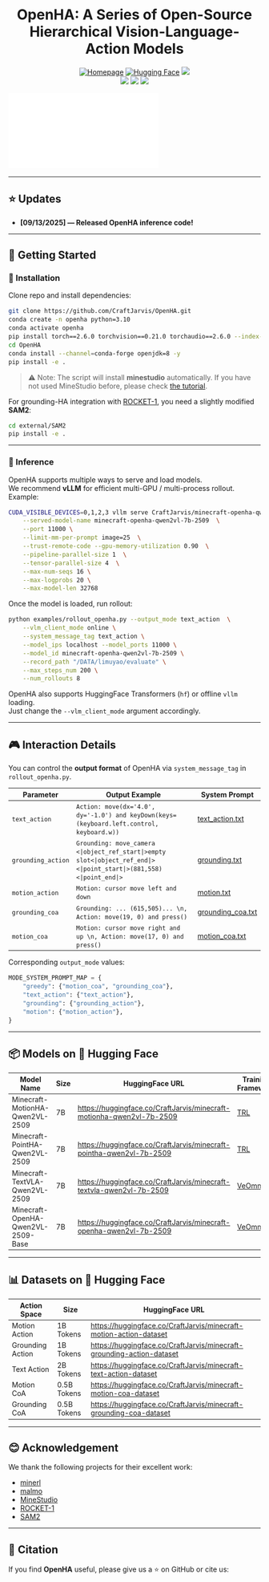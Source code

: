 # <center> OpenHA: A Series of Open-Source Hierarchical Vision-Language-Action Models</center>

<div align="center">
    <a href="https://craftjarvis.github.io/"><img alt="Homepage" src="https://img.shields.io/badge/%20CraftJarvis-HomePage-ffc107?color=blue&logoColor=white"/></a>
    <a href="https://huggingface.co/CraftJarvis"><img alt="Hugging Face" src="https://img.shields.io/badge/%F0%9F%A4%97%20Hugging%20Face-CraftJarvis-ffc107?color=3b65ab&logoColor=white"/></a>
    <a href="https://github.com/CraftJarvis/OpenHA/blob/master/LICENSE"><img src="https://img.shields.io/badge/Code License-MIT-blue"/></a>
</div>

<div align="center">	
    <a href="https://huggingface.co/CraftJarvis"><img src="https://img.shields.io/badge/Dataset-Released-orange"/></a>
    <a href="https://github.com/CraftJarvis/OpenHA"><img src="https://visitor-badge.laobi.icu/badge?page_id=CraftJarvis.OpenHA"/></a>
    <a href="https://github.com/CraftJarvis/OpenHA"><img src="https://img.shields.io/github/stars/CraftJarvis/OpenHA"/></a>
</div>

![framework](./openagents/assets/doc/framework.pdf)

---

## ⭐️ Updates
- **[09/13/2025] — Released OpenHA inference code!**

---

## 🎈 Getting Started

### 🔧 Installation
Clone repo and install dependencies:

```sh
git clone https://github.com/CraftJarvis/OpenHA.git
conda create -n openha python=3.10
conda activate openha
pip install torch==2.6.0 torchvision==0.21.0 torchaudio==2.6.0 --index-url https://download.pytorch.org/whl/cu124  # check your CUDA version
cd OpenHA
conda install --channel=conda-forge openjdk=8 -y
pip install -e .
```

> ⚠️ Note: The script will install **minestudio** automatically. If you have not used MineStudio before, please check [the tutorial](https://craftjarvis.github.io/MineStudio/overview/getting-started.html).

For grounding-HA integration with [ROCKET-1](), you need a slightly modified **SAM2**:
```sh
cd external/SAM2
pip install -e .
```

---

### 🚀 Inference
OpenHA supports multiple ways to serve and load models.  
We recommend **vLLM** for efficient multi-GPU / multi-process rollout. Example:

```sh
CUDA_VISIBLE_DEVICES=0,1,2,3 vllm serve CraftJarvis/minecraft-openha-qwen2vl-7b-2509  \
    --served-model-name minecraft-openha-qwen2vl-7b-2509  \
    --port 11000 \
    --limit-mm-per-prompt image=25  \
    --trust-remote-code --gpu-memory-utilization 0.90  \
    --pipeline-parallel-size 1  \
    --tensor-parallel-size 4  \
    --max-num-seqs 16 \
    --max-logprobs 20 \
    --max-model-len 32768
```

Once the model is loaded, run rollout:

```sh
python examples/rollout_openha.py --output_mode text_action  \
    --vlm_client_mode online \
    --system_message_tag text_action \
    --model_ips localhost --model_ports 11000 \
    --model_id minecraft-openha-qwen2vl-7b-2509 \
    --record_path "/DATA/limuyao/evaluate" \
    --max_steps_num 200 \
    --num_rollouts 8
```

OpenHA also supports HuggingFace Transformers (`hf`) or offline `vllm` loading.  
Just change the `--vlm_client_mode` argument accordingly.

---

## 🎮 Interaction Details

You can control the **output format** of OpenHA via `system_message_tag` in `rollout_openha.py`.

| Parameter          | Output Example                                                                                                       | System Prompt                                                                 |
|--------------------|-----------------------------------------------------------------------------------------------------------------------|--------------------------------------------------------------------------------|
| `text_action`      | `Action: move(dx='4.0', dy='-1.0') and keyDown(keys=(keyboard.left.control, keyboard.w))`                            | [text_action.txt](./openagents/assets/system_prompt/text_action.txt)                      |
| `grounding_action` | `Grounding: move_camera <\|object_ref_start\|>empty slot<\|object_ref_end\|><\|point_start\|>(881,558)<\|point_end\|>` | [grounding.txt](./openagents/assets/system_prompt/grounding.txt)                          |
| `motion_action`    | `Motion: cursor move left and down`                                                                                  | [motion.txt](./openagents/assets/system_prompt/motion.txt)                                |
| `grounding_coa`    | `Grounding: ... (615,505)... \n, Action: move(19, 0) and press()`                                                    | [grounding_coa.txt](./openagents/assets/system_prompt/grounding_coa.txt)                  |
| `motion_coa`       | `Motion: cursor move right and up \n, Action: move(17, 0) and press()`                                               | [motion_coa.txt](./openagents/assets/system_prompt/motion_coa.txt)                        |

Corresponding `output_mode` values:  

```python
MODE_SYSTEM_PROMPT_MAP = {
    "greedy": {"motion_coa", "grounding_coa"},
    "text_action": {"text_action"},
    "grounding": {"grounding_action"},
    "motion": {"motion_action"},
}
```

---

## 📦 Models on 🤗 Hugging Face

| Model Name                           | Size | HuggingFace URL                                                                                     | Training Framework                                   |
|--------------------------------------|------|-----------------------------------------------------------------------------------------------------|------------------------------------------------------|
| Minecraft-MotionHA-Qwen2VL-2509      | 7B   | https://huggingface.co/CraftJarvis/minecraft-motionha-qwen2vl-7b-2509                               | [TRL](https://github.com/huggingface/trl)            |
| Minecraft-PointHA-Qwen2VL-2509       | 7B   | https://huggingface.co/CraftJarvis/minecraft-pointha-qwen2vl-7b-2509                                | [TRL](https://github.com/huggingface/trl)            |
| Minecraft-TextVLA-Qwen2VL-2509       | 7B   | https://huggingface.co/CraftJarvis/minecraft-textvla-qwen2vl-7b-2509                                | [VeOmni](https://github.com/ByteDance-Seed/VeOmni)   |
| Minecraft-OpenHA-Qwen2VL-2509-Base   | 7B   | https://huggingface.co/CraftJarvis/minecraft-openha-qwen2vl-7b-2509                                 | [VeOmni](https://github.com/ByteDance-Seed/VeOmni)   |

---

## 📊 Datasets on 🤗 Hugging Face

| Action Space     | Size        | HuggingFace URL                                                                 |
|------------------|-------------|---------------------------------------------------------------------------------|
| Motion Action    | 1B Tokens   | https://huggingface.co/CraftJarvis/minecraft-motion-action-dataset                 |
| Grounding Action | 1B Tokens   | https://huggingface.co/CraftJarvis/minecraft-grounding-action-dataset              |
| Text Action      | 2B Tokens   | https://huggingface.co/CraftJarvis/minecraft-text-action-dataset                   |
| Motion CoA       | 0.5B Tokens | https://huggingface.co/CraftJarvis/minecraft-motion-coa-dataset                    |
| Grounding CoA    | 0.5B Tokens | https://huggingface.co/CraftJarvis/minecraft-grounding-coa-dataset                 |

---

## 😊 Acknowledgement
We thank the following projects for their excellent work:  
- [minerl](https://github.com/minerllabs/minerl)  
- [malmo](https://github.com/microsoft/malmo)  
- [MineStudio](https://github.com/CraftJarvis/MineStudio/tree/master)  
- [ROCKET-1](https://github.com/CraftJarvis/ROCKET-1)  
- [SAM2](https://github.com/facebookresearch/sam2)  


---

## 📝 Citation
If you find **OpenHA** useful, please give us a ⭐ on GitHub or cite us:


